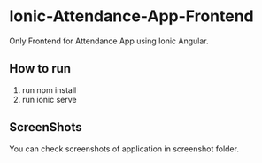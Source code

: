 # Ionic-Attendance-App-Frontend
Only Frontend for Attendance App using Ionic Angular.

## How to run
1) run npm install
2) run ionic serve

## ScreenShots
You can check screenshots of application in screenshot folder.
